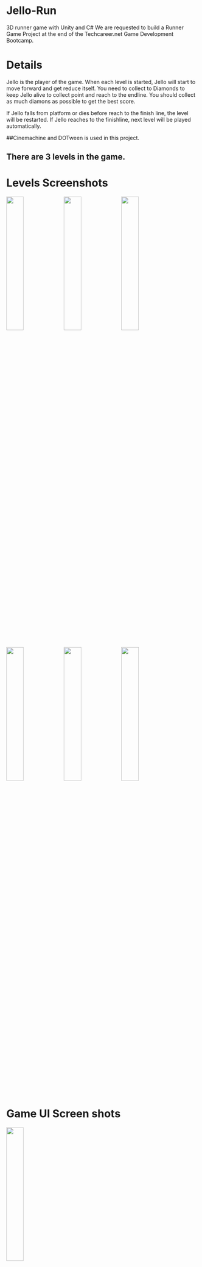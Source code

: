 # Jello-Run
3D runner game with Unity and C#
We are requested to build a Runner Game Project at the end of the Techcareer.net Game Development Bootcamp.

# Details
Jello is the player of the game. When each level is started, Jello will start to move forward and get reduce itself. You need to collect to Diamonds to keep Jello alive to collect point and reach to the endline. You should collect as much diamons as possible to get the best score. 

If Jello falls from platform or dies before reach to the finish line, the level will be restarted. If Jello reaches to the finishline, next level will be played automatically.

##Cinemachine and DOTween is used in this project.

## There are 3 levels in the game.
# Levels Screenshots

<img src="https://user-images.githubusercontent.com/83727549/184610341-32cf5f40-664d-4f15-bfd1-58352d0a0b3c.png" width="30%" height="30%"><img src="https://user-images.githubusercontent.com/83727549/184610386-f4ff8e8b-b06e-4848-a626-1cac58f492da.png" width="30%" height="30%"><img src="!https://user-images.githubusercontent.com/83727549/184610441-72b3a995-66b7-4fe9-823b-a868991a227a.png" width="30%" height="30%">

<img src="https://user-images.githubusercontent.com/83727549/184610791-4f24e8fe-3c60-419b-a835-4c76965c5fd0.png" width="30%" height="30%"><img src="https://user-images.githubusercontent.com/83727549/184610665-675fe858-a5be-43d0-bad7-aa96ceb9d954.png" width="30%" height="30%"><img src="https://user-images.githubusercontent.com/83727549/184610617-f928f993-ea7c-4a1d-9799-8ee04aaf94f8.png" width="30%" height="30%">


# Game UI Screen shots
<img src="https://user-images.githubusercontent.com/83727549/184610831-abee4f0e-5d18-4b97-bbab-8fc1f55358f8.png" width="30%" height="30%"> 
